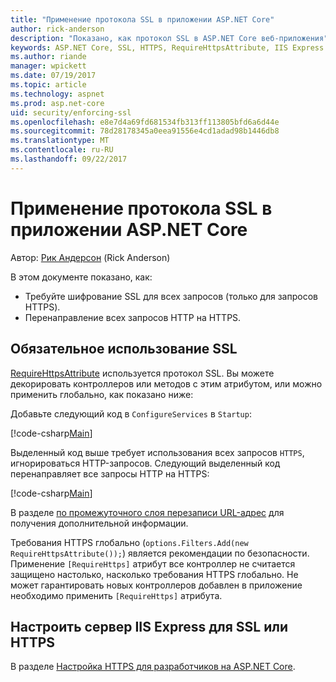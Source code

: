 ```yaml
---
title: "Применение протокола SSL в приложении ASP.NET Core"
author: rick-anderson
description: "Показано, как протокол SSL в ASP.NET Core веб-приложения"
keywords: ASP.NET Core, SSL, HTTPS, RequireHttpsAttribute, IIS Express
ms.author: riande
manager: wpickett
ms.date: 07/19/2017
ms.topic: article
ms.technology: aspnet
ms.prod: asp.net-core
uid: security/enforcing-ssl
ms.openlocfilehash: e8e7d4a69fd681534fb313ff113805bfd6a6d44e
ms.sourcegitcommit: 78d28178345a0eea91556e4cd1adad98b1446db8
ms.translationtype: MT
ms.contentlocale: ru-RU
ms.lasthandoff: 09/22/2017
---
```

# <a name="enforcing-ssl-in-an-aspnet-core-app"></a>Применение протокола SSL в приложении ASP.NET Core

Автор: [Рик Андерсон](https://twitter.com/RickAndMSFT) (Rick Anderson)

В этом документе показано, как:

- Требуйте шифрование SSL для всех запросов (только для запросов HTTPS).
- Перенаправление всех запросов HTTP на HTTPS.

## <a name="require-ssl"></a>Обязательное использование SSL

[RequireHttpsAttribute](https://docs.microsoft.com/aspnet/core/api/microsoft.aspnetcore.mvc.requirehttpsattribute) используется протокол SSL. Вы можете декорировать контроллеров или методов с этим атрибутом, или можно применить глобально, как показано ниже:

Добавьте следующий код в `ConfigureServices` в `Startup`:

[!code-csharp[Main](authentication/accconfirm/sample/WebApp1/Startup.cs?name=snippet2&highlight=4-)]

Выделенный код выше требует использования всех запросов `HTTPS`, игнорироваться HTTP-запросов. Следующий выделенный код перенаправляет все запросы HTTP на HTTPS:

[!code-csharp[Main](authentication/accconfirm/sample/WebApp1/Startup.cs?name=snippet_AddRedirectToHttps&highlight=7-)]

В разделе [по промежуточного слоя перезаписи URL-адрес](xref:fundamentals/url-rewriting) для получения дополнительной информации.

Требования HTTPS глобально (`options.Filters.Add(new RequireHttpsAttribute());`) является рекомендации по безопасности. Применение `[RequireHttps]` атрибут все контроллер не считается защищено настолько, насколько требования HTTPS глобально. Не может гарантировать новых контроллеров добавлен в приложение необходимо применить `[RequireHttps]` атрибута.

## <a name="set-up-iis-express-for-sslhttps"></a>Настроить сервер IIS Express для SSL или HTTPS

В разделе [Настройка HTTPS для разработчиков на ASP.NET Core](xref:security/https#iisxpress).
